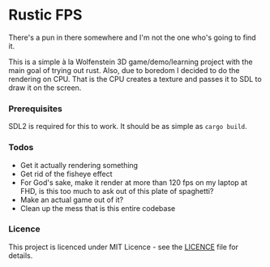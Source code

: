 # Rustic FPS
There's a pun in there somewhere and I'm not the one who's going to find it.

This is a simple à la Wolfenstein 3D game/demo/learning project with the main 
goal of trying out rust. Also, due to boredom I decided to do the rendering
on CPU. That is the CPU creates a texture and passes it to SDL to draw it on
the screen.

### Prerequisites
SDL2 is required for this to work. It should be as simple as `cargo build`.

### Todos
- Get it actually rendering something
- Get rid of the fisheye effect
- For God's sake, make it render at more than 120 fps on my laptop at FHD, is this
  too much to ask out of this plate of spaghetti?
- Make an actual game out of it?
- Clean up the mess that is this entire codebase

### Licence 
This project is licenced under MIT Licence - see the [LICENCE](LICENCE) file for details.
